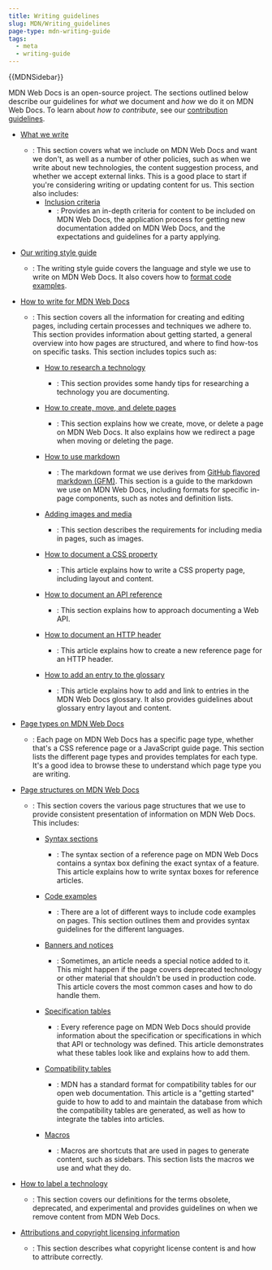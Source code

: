 ```yaml
---
title: Writing guidelines
slug: MDN/Writing_guidelines
page-type: mdn-writing-guide
tags:
  - meta
  - writing-guide
---
```

{{MDNSidebar}}

MDN Web Docs is an open-source project. The sections outlined below describe our guidelines for *what* we document and *how* we do it on MDN Web Docs. To learn about _how to contribute_, see our [contribution guidelines](/en-US/docs/MDN/Community).

- [What we write](/en-US/docs/MDN/Writing_guidelines/What_we_write)

  - : This section covers what we include on MDN Web Docs and want we don't, as well as a number of other policies, such as when we write about new technologies, the content suggestion process, and whether we accept external links. This is a good place to start if you're considering writing or updating content for us. This section also includes:
    - [Inclusion criteria](/en-US/docs/MDN/Writing_guidelines/What_we_write/Criteria_for_inclusion)
      - : Provides an in-depth criteria for content to be included on MDN Web Docs, the application process for getting new documentation added on MDN Web Docs, and the expectations and guidelines for a party applying.

- [Our writing style guide](/en-US/docs/MDN/Writing_guidelines/Writing_style_guide)

  - : The writing style guide covers the language and style we use to write on MDN Web Docs. It also covers how to [format code examples](/en-US/docs/MDN/Writing_guidelines/Writing_style_guide/Code_style_guide).

- [How to write for MDN Web Docs](/en-US/docs/MDN/Writing_guidelines/Howto)

  - : This section covers all the information for creating and editing pages, including certain processes and techniques we adhere to. This section provides information about getting started, a general overview into how pages are structured, and where to find how-tos on specific tasks. This section includes topics such as:

    - [How to research a technology](/en-US/docs/MDN/Writing_guidelines/Howto/Research_technology)

      - : This section provides some handy tips for researching a technology you are documenting.

    - [How to create, move, and delete pages](/en-US/docs/MDN/Writing_guidelines/Howto/Creating_moving_deleting)

      - : This section explains how we create, move, or delete a page on MDN Web Docs. It also explains how we redirect a page when moving or deleting the page.

    - [How to use markdown](/en-US/docs/MDN/Writing_guidelines/Howto/Markdown_in_MDN)

      - : The markdown format we use derives from [GitHub flavored markdown (GFM)](https://github.github.com/gfm/). This section is a guide to the markdown we use on MDN Web Docs, including formats for specific in-page components, such as notes and definition lists.

    - [Adding images and media](/en-US/docs/MDN/Writing_guidelines/Howto/Images_media)

      - : This section describes the requirements for including media in pages, such as images.

    - [How to document a CSS property](/en-US/docs/MDN/Writing_guidelines/Howto/Document_a_css_property)

      - : This article explains how to write a CSS property page, including layout and content.

    - [How to document an API reference](/en-US/docs/MDN/Writing_guidelines/Howto/Write_an_api_reference)

      - : This section explains how to approach documenting a Web API.

    - [How to document an HTTP header](/en-US/docs/MDN/Writing_guidelines/Howto/Document_an_http_header)

      - : This article explains how to create a new reference page for an HTTP header.

    - [How to add an entry to the glossary](/en-US/docs/MDN/Writing_guidelines/Howto/Write_a_new_entry_in_the_glossary)

      - : This article explains how to add and link to entries in the MDN Web Docs glossary. It also provides guidelines about glossary entry layout and content.

- [Page types on MDN Web Docs](/en-US/docs/MDN/Writing_guidelines/Page_structures/Page_types)

  - : Each page on MDN Web Docs has a specific page type, whether that's a CSS reference page or a JavaScript guide page. This section lists the different page types and provides templates for each type. It's a good idea to browse these to understand which page type you are writing.

- [Page structures on MDN Web Docs](/en-US/docs/MDN/Writing_guidelines/Page_structures)

  - : This section covers the various page structures that we use to provide consistent presentation of information on MDN Web Docs. This includes:

    - [Syntax sections](/en-US/docs/MDN/Writing_guidelines/Page_structures/Syntax_sections)

      - : The syntax section of a reference page on MDN Web Docs contains a syntax box defining the exact syntax of a feature. This article explains how to write syntax boxes for reference articles.

    - [Code examples](/en-US/docs/MDN/Writing_guidelines/Page_structures/Code_examples)

      - : There are a lot of different ways to include code examples on pages. This section outlines them and provides syntax guidelines for the different languages.

    - [Banners and notices](/en-US/docs/MDN/Writing_guidelines/Page_structures/Banners_and_notices)

      - : Sometimes, an article needs a special notice added to it. This might happen if the page covers deprecated technology or other material that shouldn't be used in production code. This article covers the most common cases and how to do handle them.

    - [Specification tables](/en-US/docs/MDN/Writing_guidelines/Page_structures/Specification_tables)

      - : Every reference page on MDN Web Docs should provide information about the specification or specifications in which that API or technology was defined. This article demonstrates what these tables look like and explains how to add them.

    - [Compatibility tables](/en-US/docs/MDN/Writing_guidelines/Page_structures/Compatibility_tables)

      - : MDN has a standard format for compatibility tables for our open web documentation. This article is a "getting started" guide to how to add to and maintain the database from which the compatibility tables are generated, as well as how to integrate the tables into articles.

    - [Macros](/en-US/docs/MDN/Writing_guidelines/Page_structures/Macros)

      - : Macros are shortcuts that are used in pages to generate content, such as sidebars. This section lists the macros we use and what they do.

- [How to label a technology](/en-US/docs/MDN/Writing_guidelines/Experimental_deprecated_obsolete)

  - : This section covers our definitions for the terms obsolete, deprecated, and experimental and provides guidelines on when we remove content from MDN Web Docs.

- [Attributions and copyright licensing information](/en-US/docs/MDN/Writing_guidelines/Attrib_copyright_license)
  - : This section describes what copyright license content is and how to attribute correctly.
